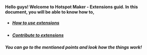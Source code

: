 #### Hello guys! Welcome to Hotspot Maker - Extensions guid. In this document, you will be able to know how to,

- ##### [How to use extensions](../Extensions/Docs/User%20Guid/README.md)
- ##### [Contribute to extensions](../Extensions/Docs/Contributor%20Guid/README.md)

##### You can go to the mentioned points and look how the things work!